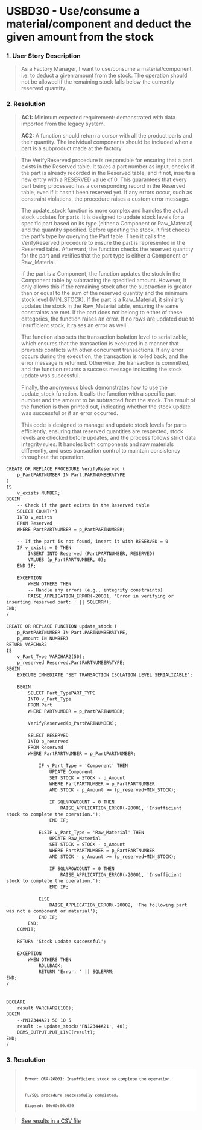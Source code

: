# USBD30 - Use/consume a material/component and deduct the given amount from the stock

### 1. User Story Description

>  As a Factory Manager, I want to use/consume a material/component, i.e. to deduct a given amount from the stock. The operation should not be allowed if the remaining stock falls below the currently reserved quantity.

### 2. Resolution
>**AC1:** Minimum expected requirement: demonstrated with data imported from the
legacy system.
> 
>**AC2:** A function should return a cursor with all the product
parts and their quantity. The individual components should be included when a
part is a subproduct made at the factory

>The VerifyReserved procedure is responsible for ensuring that a part exists in the Reserved table. It takes a part number as input, checks if the part is already recorded in the Reserved table, and if not, inserts a new entry with a RESERVED value of 0. This guarantees that every part being processed has a corresponding record in the Reserved table, even if it hasn’t been reserved yet. If any errors occur, such as constraint violations, the procedure raises a custom error message.
>
>The update_stock function is more complex and handles the actual stock updates for parts. It is designed to update stock levels for a specific part based on its type (either a Component or Raw_Material) and the quantity specified. Before updating the stock, it first checks the part’s type by querying the Part table. Then it calls the VerifyReserved procedure to ensure the part is represented in the Reserved table. Afterward, the function checks the reserved quantity for the part and verifies that the part type is either a Component or Raw_Material.
>
>If the part is a Component, the function updates the stock in the Component table by subtracting the specified amount. However, it only allows this if the remaining stock after the subtraction is greater than or equal to the sum of the reserved quantity and the minimum stock level (MIN_STOCK). If the part is a Raw_Material, it similarly updates the stock in the Raw_Material table, ensuring the same constraints are met. If the part does not belong to either of these categories, the function raises an error. If no rows are updated due to insufficient stock, it raises an error as well.
>
>The function also sets the transaction isolation level to serializable, which ensures that the transaction is executed in a manner that prevents conflicts with other concurrent transactions. If any error occurs during the execution, the transaction is rolled back, and the error message is returned. Otherwise, the transaction is committed, and the function returns a success message indicating the stock update was successful.
>
>Finally, the anonymous block demonstrates how to use the update_stock function. It calls the function with a specific part number and the amount to be subtracted from the stock. The result of the function is then printed out, indicating whether the stock update was successful or if an error occurred.
>
>This code is designed to manage and update stock levels for parts efficiently, ensuring that reserved quantities are respected, stock levels are checked before updates, and the process follows strict data integrity rules. It handles both components and raw materials differently, and uses transaction control to maintain consistency throughout the operation.

    CREATE OR REPLACE PROCEDURE VerifyReserved (
        p_PartPARTNUMBER IN Part.PARTNUMBER%TYPE
    )
    IS
        v_exists NUMBER;
    BEGIN
        -- Check if the part exists in the Reserved table
        SELECT COUNT(*)
        INTO v_exists
        FROM Reserved
        WHERE PartPARTNUMBER = p_PartPARTNUMBER;
    
        -- If the part is not found, insert it with RESERVED = 0
        IF v_exists = 0 THEN
            INSERT INTO Reserved (PartPARTNUMBER, RESERVED)
            VALUES (p_PartPARTNUMBER, 0);
        END IF;
    
        EXCEPTION
            WHEN OTHERS THEN
            -- Handle any errors (e.g., integrity constraints)
            RAISE_APPLICATION_ERROR(-20001, 'Error in verifying or inserting reserved part: ' || SQLERRM);
    END;
    /
    
    CREATE OR REPLACE FUNCTION update_stock (
        p_PartPARTNUMBER IN Part.PARTNUMBER%TYPE,
        p_Amount IN NUMBER)
    RETURN VARCHAR2
    IS
        v_Part_Type VARCHAR2(50);
        p_reserved Reserved.PartPARTNUMBER%TYPE;
    BEGIN
        EXECUTE IMMEDIATE 'SET TRANSACTION ISOLATION LEVEL SERIALIZABLE';
        
        BEGIN
            SELECT Part_TypePART_TYPE
            INTO v_Part_Type
            FROM Part
            WHERE PARTNUMBER = p_PartPARTNUMBER;
    
            VerifyReserved(p_PartPARTNUMBER);
    
            SELECT RESERVED
            INTO p_reserved
            FROM Reserved
            WHERE PartPARTNUMBER = p_PartPARTNUMBER;
    
                IF v_Part_Type = 'Component' THEN
                    UPDATE Component
                    SET STOCK = STOCK - p_Amount
                    WHERE PartPARTNUMBER = p_PartPARTNUMBER
                    AND STOCK - p_Amount >= (p_reserved+MIN_STOCK);
    
                    IF SQL%ROWCOUNT = 0 THEN
                        RAISE_APPLICATION_ERROR(-20001, 'Insufficient stock to complete the operation.');
                    END IF;
    
                ELSIF v_Part_Type = 'Raw_Material' THEN
                    UPDATE Raw_Material
                    SET STOCK = STOCK - p_Amount
                    WHERE PartPARTNUMBER = p_PartPARTNUMBER
                    AND STOCK - p_Amount >= (p_reserved+MIN_STOCK);
    
                    IF SQL%ROWCOUNT = 0 THEN
                        RAISE_APPLICATION_ERROR(-20001, 'Insufficient stock to complete the operation.');
                    END IF;
    
                ELSE
                    RAISE_APPLICATION_ERROR(-20002, 'The following part was not a component or material');
                END IF;
            END;
        COMMIT;
    
        RETURN 'Stock update successful';
    
        EXCEPTION
            WHEN OTHERS THEN
                ROLLBACK;
                RETURN 'Error: ' || SQLERRM;
    END;
    /
    
    
    DECLARE
        result VARCHAR2(100);
    BEGIN
        --PN12344A21 50 10 5
        result := update_stock('PN12344A21', 40);
        DBMS_OUTPUT.PUT_LINE(result);
    END;
    /



### 3. Resolution

>![Results](img/USBD30.png)

>[See results in a CSV file](csv_result/USBD30.csv)


